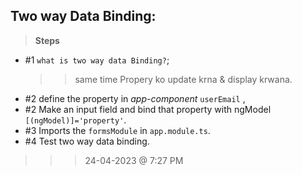 ## Two way Data Binding:
 > **Steps**
- #1 `what is two way data Binding?`;
    >> same time Propery ko update krna & display krwana.
- #2 define the property in *app-component* `userEmail` ,
- #2 Make an input field and bind that property with ngModel ` [(ngModel)]='property' `.
- #3 Imports the `formsModule` in `app.module.ts`.
- #4 Test two way data binding.
 >>> 24-04-2023 @ 7:27 PM 